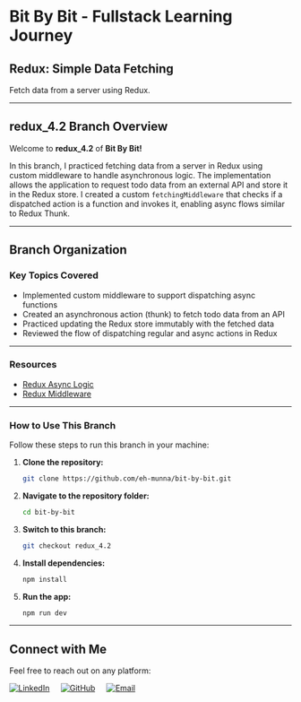 # **Bit By Bit** - Fullstack Learning Journey

## **Redux: Simple Data Fetching**

Fetch data from a server using Redux.

---

## **redux_4.2** Branch Overview

Welcome to **redux_4.2** of **Bit By Bit!**

In this branch, I practiced fetching data from a server in Redux using custom middleware to handle asynchronous logic. The implementation allows the application to request todo data from an external API and store it in the Redux store. I created a custom `fetchingMiddleware` that checks if a dispatched action is a function and invokes it, enabling async flows similar to Redux Thunk.

---

## **Branch Organization**

### **Key Topics Covered**

- Implemented custom middleware to support dispatching async functions
- Created an asynchronous action (thunk) to fetch todo data from an API
- Practiced updating the Redux store immutably with the fetched data
- Reviewed the flow of dispatching regular and async actions in Redux

---

### **Resources**

- [Redux Async Logic](https://redux.js.org/tutorials/fundamentals/part-6-async-logic)
- [Redux Middleware](https://redux.js.org/tutorials/fundamentals/part-4-store#middleware)

---

### **How to Use This Branch**

Follow these steps to run this branch in your machine:

1. **Clone the repository:**

   ```bash
   git clone https://github.com/eh-munna/bit-by-bit.git
   ```

2. **Navigate to the repository folder:**

   ```bash
   cd bit-by-bit
   ```

3. **Switch to this branch:**

   ```bash
   git checkout redux_4.2
   ```

4. **Install dependencies:**

   ```bash
   npm install
   ```

5. **Run the app:**

   ```bash
   npm run dev
   ```

---

## **Connect with Me**

Feel free to reach out on any platform:

<div style="display: flex; gap: 20px;">
   <a href="https://www.linkedin.com/in/eh-munna/">
      <img src="https://img.shields.io/badge/LinkedIn-%230A66C2?style=flat&logo=linkedin&logoColor=white" alt="LinkedIn">
   </a>
   <a href="https://github.com/eh-munna">
      <img src="https://img.shields.io/badge/GitHub-%23121011?style=flat&logo=github&logoColor=white" alt="GitHub">
   </a>
   <a href="mailto:emran.h.munna@gmail.com">
      <img src="https://img.shields.io/badge/emran.h.munna@gmail.com-%23D14836?style=flat&logo=gmail&logoColor=white" alt="Email">
   </a>
</div>
